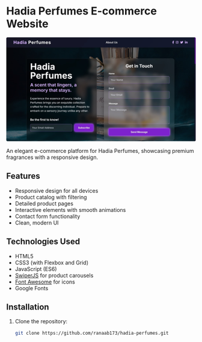 # Hadia Perfumes E-commerce Website

![Hadia Perfumes Banner](/images/intro.jpeg)

An elegant e-commerce platform for Hadia Perfumes, showcasing premium fragrances with a responsive design.

## Features

- Responsive design for all devices
- Product catalog with filtering
- Detailed product pages
- Interactive elements with smooth animations
- Contact form functionality
- Clean, modern UI

## Technologies Used

- HTML5
- CSS3 (with Flexbox and Grid)
- JavaScript (ES6)
- [SwiperJS](https://swiperjs.com/) for product carousels
- [Font Awesome](https://fontawesome.com/) for icons
- Google Fonts

## Installation

1. Clone the repository:
   ```bash
   git clone https://github.com/ranaab173/hadia-perfumes.git
